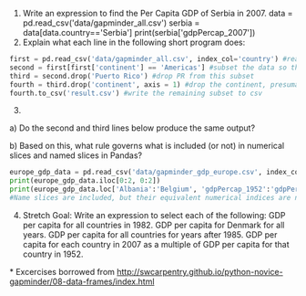 

1. Write an expression to find the Per Capita GDP of Serbia in 2007.
data = pd.read_csv('data/gapminder_all.csv')
serbia = data[data.country=='Serbia']
print(serbia['gdpPercap_2007'])
2. Explain what each line in the following short program does: 
```python
first = pd.read_csv('data/gapminder_all.csv', index_col='country') #read in the data from all countries, setting country as the index
second = first[first['continent'] == 'Americas'] #subset the data so that the only included countries are on the American continent
third = second.drop('Puerto Rico') #drop PR from this subset
fourth = third.drop('continent', axis = 1) #drop the continent, presumably the continent is common to all countries in this subset
fourth.to_csv('result.csv') #write the remaining subset to csv
```
3. 
a) Do the second and third lines below produce the same output? 

b) Based on this, what rule governs what is included (or not) in numerical slices and named slices in Pandas?
```python
europe_gdp_data = pd.read_csv('data/gapminder_gdp_europe.csv', index_col='country')
print(europe_gdp_data.iloc[0:2, 0:2])
print(europe_gdp_data.loc['Albania':'Belgium', 'gdpPercap_1952':'gdpPercap_1962'])
#Name slices are included, but their equivalent numerical indices are not included.
```


4. Stretch Goal: 
Write an expression to select each of the following:
GDP per capita for all countries in 1982.
GDP per capita for Denmark for all years.
GDP per capita for all countries for years after 1985.
GDP per capita for each country in 2007 as a multiple of GDP per capita for that country in 1952.


\* Excercises borrowed from http://swcarpentry.github.io/python-novice-gapminder/08-data-frames/index.html

